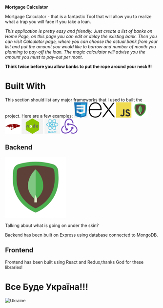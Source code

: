 **Mortgage Calculator**

Mortgage Calculator - that is a fantastic Tool that will allow you to realize what a trap you will face if you take a loan. 

_This application is pretty easy and friendly. Just create a list of banks on Home Page, on this page you can edit or delay the existing bank. Then you can visit Calculator page, where you can choose the actual bank from your list and put the amount you would like to borrow and number of month you planning to pay-off the loan. The magic calculator will advise you the amount you must to pay-out per mont._

**Think twice before you allow banks to put the rope around your neck!!!**

# Built With

This section should list any major frameworks that I used to built the project. Here are a few examples:
<a href="https://github.com/" title="GitHub"><img height="50" src="assets/icons/css.png" /></a>
<a href="https://github.com/" title="GitHub"><img height="50" src="assets/icons/express.png" /></a>
<a href="https://github.com/" title="GitHub"><img height="50" src="assets/icons/js.png" /></a>
<a href="https://github.com/" title="GitHub"><img height="50" src="assets/icons/mongodb.png" /></a>
<a href="https://github.com/" title="GitHub"><img height="50" src="assets/icons/mongoose.png" /></a>
<a href="https://github.com/" title="GitHub"><img height="50" src="assets/icons/node.png" /></a>
<a href="https://github.com/" title="GitHub"><img height="50" src="assets/icons/react.png" /></a>
<a href="https://github.com/" title="GitHub"><img height="50" src="assets/icons/redux.png" /></a>

## Backend


<a href="https://github.com/" title="GitHub"><img height="200" src="assets/icons/mongodb.png" /></a>

Talking about what is going on under the skin?

Backend has been built on Express using database connected to MongoDB.

## Frontend

Frontend has been built using React and Redux,thanks God for these libraries!


# Все Буде Україна!!!
![Ukraine](https://vafk.com.ua/wp-content/uploads/2022/03/image_2022-03-01_09-47-20.png)
